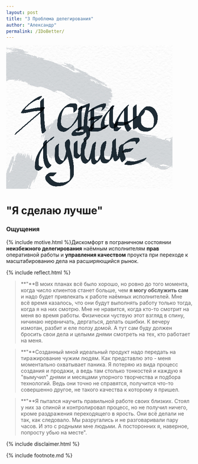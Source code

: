 ```yaml
---
layout: post
title: "3 Проблема делегирования"
author: "Александр"
permalink: /IDoBetter/
---
```

!["Я сделаю это лучше"](/_img/3.jpg)
# "Я сделаю лучше"

### Ощущения
{% include motive.html %}Дискомфорт в пограничном состоянии **неизбежного делегирования** наёмным исполнителям **прав** оперативной работы и **управления качеством** проукта при переходе к масштабированию дела на расширяющийся рынок.

{% include reflect.html %}
>**"**В моих планах всё было хорошо, но ровно до того момента, когда число клиентов станет больше, чем **я могу обслужить сам** и надо будет привлекать к работе наёмных исполнителей. Мне всё время казалось, что они будут выполнять работу только тогда, когда я на них смотрю. Мне не нравится, когда кто-то смотрит на меня во время работы. Физически чуствую этот взгляд в спину, ничинаю нервничать, дергаться, делать ошибки. К вечеру измотан, разбит и еле ползу домой. А тут сам буду должен бросить свои дела и целыми днями смотреть на тех, кто работает на меня.

>**"**Созданный мной идеальный продукт надо передать на тиражирование чужим людям. Как представлю это - меня моментально охватывает паника. Я потеряю из вида процесс создания и продажи, а ведь там столько тонкостей и каждую я "вымучил" днями и месяцами упорного творчества и подбора технологий. Ведь они точно не справятся, получится что-то совершенно другое, не такого качества к которому я пришел. 

>**"**Я пытался научить правильной работе своих близких. Стоял у них за спиной и контролировал процесс, но не получил ничего, кроме раздражения переходящего в ярость. Они всё делали не так, как следовало. Мы разругались и не разговаривали пару часов. И это с родными мне людьми. А посторонних я, наверное, попросту убью на месте".  

{% include disclaimer.html %}

{% include footnote.md %}
